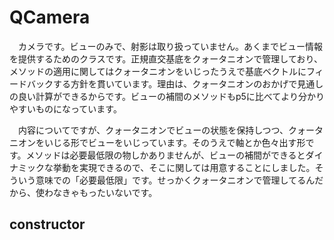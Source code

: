 # QCamera
　カメラです。ビューのみで、射影は取り扱っていません。あくまでビュー情報を提供するためのクラスです。正規直交基底をクォータニオンで管理しており、メソッドの適用に関してはクォータニオンをいじったうえで基底ベクトルにフィードバックする方針を貫いています。理由は、クォータニオンのおかげで見通しの良い計算ができるからです。ビューの補間のメソッドもp5に比べてより分かりやすいものになっています。  

　内容についてですが、クォータニオンでビューの状態を保持しつつ、クォータニオンをいじる形でビューをいじっています。そのうえで軸とか色々出す形です。メソッドは必要最低限の物しかありませんが、ビューの補間ができるとダイナミックな挙動を実現できるので、そこに関しては用意することにしました。そういう意味での「必要最低限」です。せっかくクォータニオンで管理してるんだから、使わなきゃもったいないです。
## constructor
